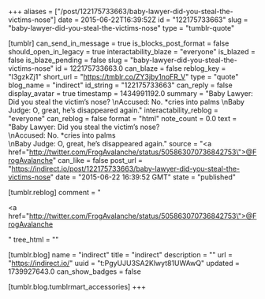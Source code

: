 +++
aliases = ["/post/122175733663/baby-lawyer-did-you-steal-the-victims-nose"]
date = 2015-06-22T16:39:52Z
id = "122175733663"
slug = "baby-lawyer-did-you-steal-the-victims-nose"
type = "tumblr-quote"

[tumblr]
can_send_in_message = true
is_blocks_post_format = false
should_open_in_legacy = true
interactability_blaze = "everyone"
is_blazed = false
is_blaze_pending = false
slug = "baby-lawyer-did-you-steal-the-victims-nose"
id = 122175733663.0
can_blaze = false
reblog_key = "l3gzkZj1"
short_url = "https://tmblr.co/ZY3jby1noFR_V"
type = "quote"
blog_name = "indirect"
id_string = "122175733663"
can_reply = false
display_avatar = true
timestamp = 1434991192.0
summary = "Baby Lawyer: Did you steal the victim’s nose? \nAccused: No. *cries into palms \nBaby Judge: O, great, he’s disappeared again."
interactability_reblog = "everyone"
can_reblog = false
format = "html"
note_count = 0.0
text = "Baby Lawyer: Did you steal the victim&rsquo;s nose?<br/>\nAccused: No. *cries into palms<br/>\nBaby Judge: O, great, he&rsquo;s disappeared again."
source = "<a href=\"http://twitter.com/FrogAvalanche/status/505863070736842753\">@FrogAvalanche</a>"
can_like = false
post_url = "https://indirect.io/post/122175733663/baby-lawyer-did-you-steal-the-victims-nose"
date = "2015-06-22 16:39:52 GMT"
state = "published"

[tumblr.reblog]
comment = "<p><a href=\"http://twitter.com/FrogAvalanche/status/505863070736842753\">@FrogAvalanche</a></p>"
tree_html = ""

[tumblr.blog]
name = "indirect"
title = "indirect"
description = ""
url = "https://indirect.io/"
uuid = "t:PgyUJU3SA2Klwyt81UWAwQ"
updated = 1739927643.0
can_show_badges = false

[tumblr.blog.tumblrmart_accessories]
+++
